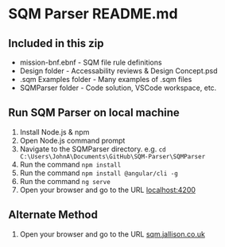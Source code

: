 # SQM Parser README.md

## Included in this zip

* mission-bnf.ebnf - SQM file rule definitions
* Design folder - Accessability reviews & Design Concept.psd
* .sqm Examples folder - Many examples of .sqm files
* SQMParser folder - Code solution, VSCode workspace, etc.

## Run SQM Parser on local machine

1. Install Node.js & npm
2. Open Node.js command prompt
3. Navigate to the SQMParser directory. e.g. `cd C:\Users\JohnA\Documents\GitHub\SQM-Parser\SQMParser`
4. Run the command `npm install`
5. Run the command `npm install @angular/cli -g`
6. Run the command `ng serve`
7. Open your browser and go to the URL [localhost:4200](http://localhost:4200)

## Alternate Method

1. Open your browser and go to the URL [sqm.jallison.co.uk](https://sqm.jallison.co.uk)
